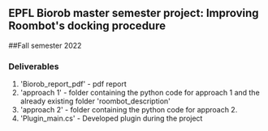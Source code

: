 ## EPFL Biorob master semester project: Improving Roombot's docking procedure
##Fall semester 2022 


### Deliverables

1. 'Biorob_report_pdf' - pdf report 
2. 'approach 1' - folder containing the python code for approach 1 and the already existing folder 'roombot_description'
3. 'approach 2' - folder containing the python code for approach 2.
4. 'Plugin_main.cs' - Developed plugin during the project


